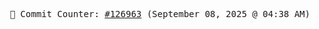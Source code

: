 <p align="center">
    <samp>
        📮 Commit Counter: <a href="https://github.com/Javascript-void0/Javascript-void0/commits/main">#126963</a> (September 08, 2025 @ 04:38 AM)
    </samp>
</p>